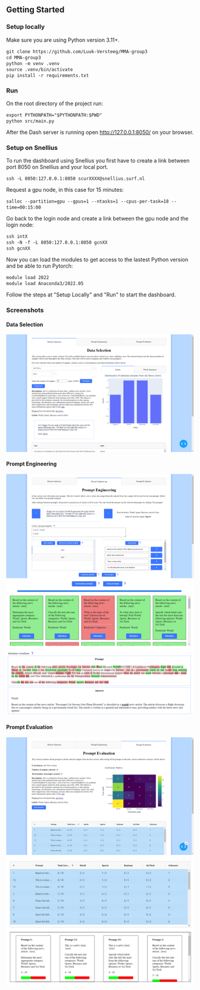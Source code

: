 ## Getting Started

### Setup locally

Make sure you are using Python version 3.11+.

```
git clone https://github.com/Luuk-Versteeg/MMA-group3
cd MMA-group3
python -m venv .venv
source .venv/bin/activate
pip install -r requirements.txt
```

### Run

On the root directory of the project run:

```
export PYTHONPATH="$PYTHONPATH:$PWD"
python src/main.py
```

After the Dash server is running open http://127.0.0.1:8050/ on your browser.

### Setup on Snellius

To run the dashboard using Snellius you first have to create a link between port 8050 on Snellius and your local port.

```
ssh -L 8050:127.0.0.1:8050 scurXXXX@snellius.surf.nl
```

Request a gpu node, in this case for 15 minutes:

```
salloc --partition=gpu --gpus=1 --ntasks=1 --cpus-per-task=18 --time=00:15:00
```

Go back to the login node and create a link between the gpu node and the login node:

```
ssh intX
ssh -N -f -L 8050:127.0.0.1:8050 gcnXX
ssh gcnXX
```

Now you can load the modules to get access to the lastest Python version and be able to run Pytorch:

```
module load 2022
module load Anaconda3/2022.05
```

Follow the steps at "Setup Locally" and "Run" to start the dashboard.

### Screenshots

#### Data Selection

![screenshot](images/screenshot1.png)

#### Prompt Engineering

![screenshot](images/screenshot2.png)
![screenshot](images/screenshot3.png)

#### Prompt Evaluation

![screenshot](images/screenshot4.png)
![screenshot](images/screenshot5.png)
